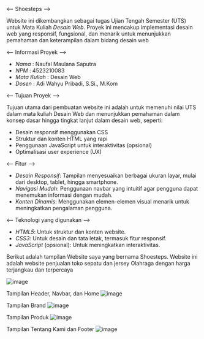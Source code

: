 <-- Shoesteps -->

Website ini dikembangkan sebagai tugas Ujian Tengah Semester (UTS) untuk Mata Kuliah *Desain Web*. Proyek ini mencakup implementasi desain web yang responsif, fungsional, dan menarik untuk menunjukkan pemahaman dan keterampilan dalam bidang desain web

<-- Informasi Proyek -->
- *Nama*  : Naufal Maulana Saputra
- *NPM*   : 4523210083
- *Mata Kuliah* : Desain Web
- *Dosen* : Adi Wahyu Pribadi, S.Si., M.Kom

<-- Tujuan Proyek -->

Tujuan utama dari pembuatan website ini adalah untuk memenuhi nilai UTS dalam mata kuliah Desain Web dan menunjukkan pemahaman dalam konsep dasar hingga tingkat lanjut dalam desain web, seperti:

- Desain responsif menggunakan CSS
- Struktur dan konten HTML yang rapi
- Penggunaan JavaScript untuk interaktivitas (opsional)
- Optimalisasi user experience (UX)

<-- Fitur -->
- *Desain Responsif*: Tampilan menyesuaikan berbagai ukuran layar, mulai dari desktop, tablet, hingga smartphone.
- *Navigasi Mudah*: Penggunaan navbar yang intuitif agar pengguna dapat menemukan informasi dengan mudah.
- *Konten Dinamis*: Menggunakan elemen-elemen visual menarik untuk meningkatkan pengalaman pengguna.

<-- Teknologi yang digunakan -->
- *HTML5*: Untuk struktur dan konten website.
- *CSS3*: Untuk desain dan tata letak, termasuk fitur responsif.
- *JavaScript* (opsional): Untuk meningkatkan interaktivitas.

Berikut adalah tampilan Website saya yang bernama Shoesteps. Website ini adalah website penjualan toko sepatu dan jersey Olahraga dengan harga terjangkau dan terpercaya

![image](https://github.com/user-attachments/assets/59d6fc73-0868-4c04-b9a5-69a2bd013e62)

Tampilan Header, Navbar, dan Home
![image](https://github.com/user-attachments/assets/0a003c46-2d22-452e-988a-a510c2a4d6ab)

Tampilan Brand
![image](https://github.com/user-attachments/assets/8e653b86-bfc5-42d0-a6f4-c0d9b705d584)

Tampilan Produk
![image](https://github.com/user-attachments/assets/aa2600a3-592d-4977-a71b-8e0ae1e3c0f0)

Tampilan Tentang Kami dan Footer
![image](https://github.com/user-attachments/assets/559005d6-f0dd-4dc1-ad89-7a4d0c0f73d8)
